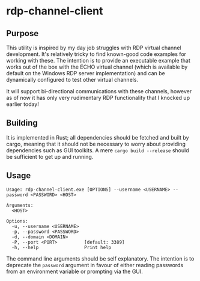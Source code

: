 # rdp-channel-client

## Purpose

This utility is inspired by my day job struggles with RDP virtual channel development. 
It's relatively tricky to find known-good code examples for working with these.
The intention is to provide an executable example that works out of the box with the ECHO virtual channel 
(which is available by default on the Windows RDP server implementation) and can be dynamically configured
to test other virtual channels.

It will support bi-directional communications with these channels, however as of now it has only very rudimentary 
RDP functionality that I knocked up earlier today!

## Building

It is implemented in Rust; all dependencies should be fetched and built by cargo, meaning that it should not be
necessary to worry about providing dependencies such as GUI toolkits. A mere `cargo build --release` should be sufficient to get up and running.

## Usage 

```
Usage: rdp-channel-client.exe [OPTIONS] --username <USERNAME> --password <PASSWORD> <HOST>

Arguments:
  <HOST>

Options:
  -u, --username <USERNAME>
  -p, --password <PASSWORD>
  -d, --domain <DOMAIN>
  -P, --port <PORT>          [default: 3389]
  -h, --help                 Print help
```

The command line arguments should be self explanatory. The intention is to deprecate the `password` argument in favour of either reading
passwords from an environment variable or prompting via the GUI. 
